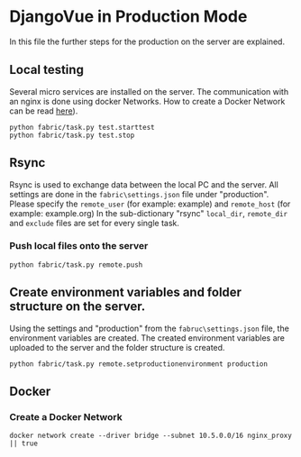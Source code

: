 # DjangoVue in Production Mode

In this file the further steps for the production on the server are explained.

## Local testing 
Several micro services are installed on the server. The communication with an nginx is done using docker Networks. How to create a Docker Network can be read [here](#Create-a-Docker-Network)).

```
python fabric/task.py test.starttest
python fabric/task.py test.stop
```

## Rsync

Rsync is used to exchange data between the local PC and the server. All settings are done in the `fabric\settings.json` file under "production". Please specify the `remote_user` (for example: example) and `remote_host` (for example: example.org) In the sub-dictionary "rsync" `local_dir`, `remote_dir` and `exclude` files are set for every single task.


### Push local files onto the server

```
python fabric/task.py remote.push
```


## Create environment variables and folder structure on the server.

Using the settings and "production" from the `fabruc\settings.json` file, the environment variables are created. The created environment variables are uploaded to the server and the folder structure is created. 

```
python fabric/task.py remote.setproductionenvironment production
```


## Docker

### Create a Docker Network
```
docker network create --driver bridge --subnet 10.5.0.0/16 nginx_proxy || true